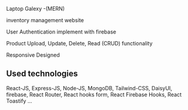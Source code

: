 Laptop Galexy -(MERN)

inventory management website

User Authentication implement with firebase

Product Upload, Update, Delete, Read (CRUD) functionality

Responsive Designed

Used technologies
------------------------------------------------------
React-JS, Express-JS, Node-JS, MongoDB, Tailwind-CSS, DaisyUI, firebase, React Router, React hooks form, React Firebase Hooks, React Toastify ... 
